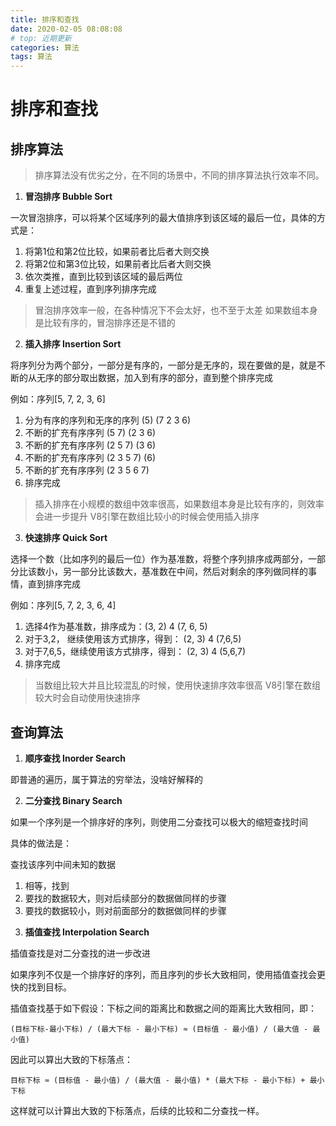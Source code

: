 ```yaml
---
title: 排序和查找
date: 2020-02-05 08:08:08
# top: 近期更新
categories: 算法
tags: 算法
---
```


# 排序和查找

## 排序算法

> 排序算法没有优劣之分，在不同的场景中，不同的排序算法执行效率不同。

1. **冒泡排序 Bubble Sort**

一次冒泡排序，可以将某个区域序列的最大值排序到该区域的最后一位，具体的方式是：

1) 将第1位和第2位比较，如果前者比后者大则交换
2) 将第2位和第3位比较，如果前者比后者大则交换
3) 依次类推，直到比较到该区域的最后两位
4) 重复上述过程，直到序列排序完成

> 冒泡排序效率一般，在各种情况下不会太好，也不至于太差
> 如果数组本身是比较有序的，冒泡排序还是不错的

2. **插入排序 Insertion Sort**

将序列分为两个部分，一部分是有序的，一部分是无序的，现在要做的是，就是不断的从无序的部分取出数据，加入到有序的部分，直到整个排序完成

例如：序列[5, 7, 2, 3, 6]

1) 分为有序的序列和无序的序列  (5) (7 2 3 6)
2) 不断的扩充有序序列  (5  7) (2  3  6)
3) 不断的扩充有序序列  (2  5  7) (3  6)
4) 不断的扩充有序序列  (2  3  5  7) (6)
5) 不断的扩充有序序列  (2  3  5  6  7)
6) 排序完成

> 插入排序在小规模的数组中效率很高，如果数组本身是比较有序的，则效率会进一步提升
> V8引擎在数组比较小的时候会使用插入排序

3. **快速排序 Quick Sort**

选择一个数（比如序列的最后一位）作为基准数，将整个序列排序成两部分，一部分比该数小，另一部分比该数大，基准数在中间，然后对剩余的序列做同样的事情，直到排序完成

例如：序列[5, 7, 2, 3, 6, 4]

1) 选择4作为基准数，排序成为：(3, 2) 4 (7, 6, 5)
2) 对于3,2， 继续使用该方式排序，得到：  (2, 3) 4 (7,6,5)
3) 对于7,6,5，继续使用该方式排序，得到： (2, 3) 4  (5,6,7)
4) 排序完成

> 当数组比较大并且比较混乱的时候，使用快速排序效率很高
> V8引擎在数组较大时会自动使用快速排序

## 查询算法

1. **顺序查找 Inorder Search**

即普通的遍历，属于算法的穷举法，没啥好解释的

2. **二分查找 Binary Search**

如果一个序列是一个排序好的序列，则使用二分查找可以极大的缩短查找时间

具体的做法是：

查找该序列中间未知的数据
   1) 相等，找到
   2) 要找的数据较大，则对后续部分的数据做同样的步骤
   3) 要找的数据较小，则对前面部分的数据做同样的步骤

3. **插值查找 Interpolation Search**

插值查找是对二分查找的进一步改进

如果序列不仅是一个排序好的序列，而且序列的步长大致相同，使用插值查找会更快的找到目标。

插值查找基于如下假设：下标之间的距离比和数据之间的距离比大致相同，即：

```
(目标下标-最小下标) / (最大下标 - 最小下标) ≈ (目标值 - 最小值) / (最大值 - 最小值)
```

因此可以算出大致的下标落点：

```
目标下标 ≈ (目标值 - 最小值) / (最大值 - 最小值) * (最大下标 - 最小下标) + 最小下标
```

这样就可以计算出大致的下标落点，后续的比较和二分查找一样。

